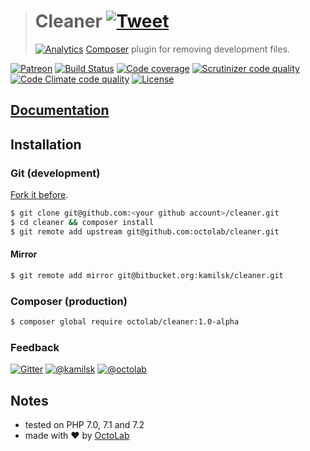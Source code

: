 > # Cleaner [![Tweet](https://img.shields.io/twitter/url/http/shields.io.svg?style=social)](https://twitter.com/intent/tweet?text=Composer%20plugin%20for%20removing%20development%20files&url=https://github.com/octolab/Cleaner&via=ikamilsk&hashtags=php,composer,cleaner)
> [![Analytics](https://ga-beacon.appspot.com/UA-109817251-3/Cleaner/readme?pixel)](https://github.com/octolab/Cleaner)
> [Composer](https://getcomposer.org) plugin for removing development files.

[![Patreon](https://img.shields.io/badge/patreon-donate-orange.svg)](https://www.patreon.com/octolab)
[![Build Status](https://travis-ci.org/octolab/Cleaner.svg?branch=master)](https://travis-ci.org/octolab/Cleaner)
[![Code coverage](https://scrutinizer-ci.com/g/octolab/Cleaner/badges/coverage.png?b=master)](https://scrutinizer-ci.com/g/octolab/Cleaner/?branch=master)
[![Scrutinizer code quality](https://scrutinizer-ci.com/g/octolab/Cleaner/badges/quality-score.png?b=master)](https://scrutinizer-ci.com/g/octolab/Cleaner/?branch=master)
[![Code Climate code quality](https://codeclimate.com/github/octolab/Cleaner/badges/gpa.svg)](https://codeclimate.com/github/octolab/Cleaner)
[![License](https://img.shields.io/badge/license-MIT-blue.svg)](LICENSE)

## [Documentation](docs)

## Installation

### Git (development)

[Fork it before](https://github.com/octolab/Cleaner/fork).

```bash
$ git clone git@github.com:<your github account>/cleaner.git
$ cd cleaner && composer install
$ git remote add upstream git@github.com:octolab/cleaner.git
```

#### Mirror

```bash
$ git remote add mirror git@bitbucket.org:kamilsk/cleaner.git
```

### Composer (production)

```bash
$ composer global require octolab/cleaner:1.0-alpha
```

### Feedback

[![Gitter](https://badges.gitter.im/Join%20Chat.svg)](https://gitter.im/octolab/Cleaner)
[![@kamilsk](https://img.shields.io/badge/author-%40kamilsk-blue.svg)](https://twitter.com/ikamilsk)
[![@octolab](https://img.shields.io/badge/sponsor-%40octolab-blue.svg)](https://twitter.com/octolab_inc)

## Notes

- tested on PHP 7.0, 7.1 and 7.2
- made with ❤️ by [OctoLab](https://www.octolab.org/)
